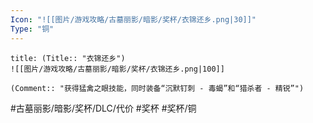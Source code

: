 ```yaml
---
Icon: "![[图片/游戏攻略/古墓丽影/暗影/奖杯/衣锦还乡.png|30]]"
Type: "铜"
---
```

```ad-common-bronze-trophy
title: (Title:: "衣锦还乡")
![[图片/游戏攻略/古墓丽影/暗影/奖杯/衣锦还乡.png|100]]

(Comment:: "获得猛禽之眼技能，同时装备“沉默钉刺 - 毒蝎”和“猎杀者 - 精锐”")
```

#古墓丽影/暗影/奖杯/DLC/代价 #奖杯 #奖杯/铜

